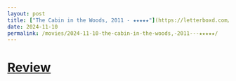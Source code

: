 ```yaml
---
layout: post
title: ["The Cabin in the Woods, 2011 - ★★★★★"](https://letterboxd.com/pavlesap/film/the-cabin-in-the-woods/) #"The Cabin in the Woods, 2011 - ★★★★★"
date: 2024-11-10
permalink: /movies/2024-11-10-the-cabin-in-the-woods,-2011---★★★★★/
---
```


# [Review](https://letterboxd.com/pavlesap/film/the-cabin-in-the-woods/)

